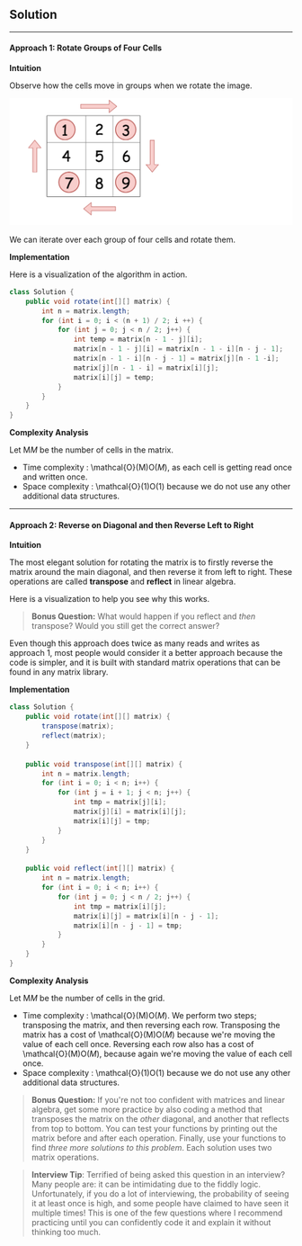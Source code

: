 ## Solution

------

#### Approach 1: Rotate Groups of Four Cells

**Intuition**

Observe how the cells move in groups when we rotate the image.

![](img/48_angles.png)

We can iterate over each group of four cells and rotate them.

**Implementation**

Here is a visualization of the algorithm in action.

```java
class Solution {
    public void rotate(int[][] matrix) {
        int n = matrix.length;
        for (int i = 0; i < (n + 1) / 2; i ++) {
            for (int j = 0; j < n / 2; j++) {
                int temp = matrix[n - 1 - j][i];
                matrix[n - 1 - j][i] = matrix[n - 1 - i][n - j - 1];
                matrix[n - 1 - i][n - j - 1] = matrix[j][n - 1 -i];
                matrix[j][n - 1 - i] = matrix[i][j];
                matrix[i][j] = temp;
            }
        }
    }
}
```

**Complexity Analysis**

Let M*M* be the number of cells in the matrix.

- Time complexity : \mathcal{O}(M)O(*M*), as each cell is getting read once and written once.
- Space complexity : \mathcal{O}(1)O(1) because we do not use any other additional data structures.



------

#### Approach 2: Reverse on Diagonal and then Reverse Left to Right

**Intuition**

The most elegant solution for rotating the matrix is to firstly reverse the matrix around the main diagonal, and then reverse it from left to right. These operations are called **transpose** and **reflect** in linear algebra.

Here is a visualization to help you see why this works.

> **Bonus Question:** What would happen if you reflect and *then* transpose? Would you still get the correct answer?

Even though this approach does twice as many reads and writes as approach 1, most people would consider it a better approach because the code is simpler, and it is built with standard matrix operations that can be found in any matrix library.

**Implementation**

```java
class Solution {
    public void rotate(int[][] matrix) {
        transpose(matrix);
        reflect(matrix);
    }
    
    public void transpose(int[][] matrix) {
        int n = matrix.length;
        for (int i = 0; i < n; i++) {
            for (int j = i + 1; j < n; j++) {
                int tmp = matrix[j][i];
                matrix[j][i] = matrix[i][j];
                matrix[i][j] = tmp;
            }
        }
    }
    
    public void reflect(int[][] matrix) {
        int n = matrix.length;
        for (int i = 0; i < n; i++) {
            for (int j = 0; j < n / 2; j++) {
                int tmp = matrix[i][j];
                matrix[i][j] = matrix[i][n - j - 1];
                matrix[i][n - j - 1] = tmp;
            }
        }
    }
}
```

**Complexity Analysis**

Let M*M* be the number of cells in the grid.

- Time complexity : \mathcal{O}(M)O(*M*). We perform two steps; transposing the matrix, and then reversing each row. Transposing the matrix has a cost of \mathcal{O}(M)O(*M*) because we're moving the value of each cell once. Reversing each row also has a cost of \mathcal{O}(M)O(*M*), because again we're moving the value of each cell once.
- Space complexity : \mathcal{O}(1)O(1) because we do not use any other additional data structures.



> **Bonus Question:** If you're not too confident with matrices and linear algebra, get some more practice by also coding a method that transposes the matrix on the *other* diagonal, and another that reflects from top to bottom. You can test your functions by printing out the matrix before and after each operation. Finally, use your functions to find *three more solutions to this problem*. Each solution uses two matrix operations.



> **Interview Tip**: Terrified of being asked this question in an interview? Many people are: it can be intimidating due to the fiddly logic. Unfortunately, if you do a lot of interviewing, the probability of seeing it at least once is high, and some people have claimed to have seen it multiple times! This is one of the few questions where I recommend practicing until you can confidently code it and explain it without thinking too much.